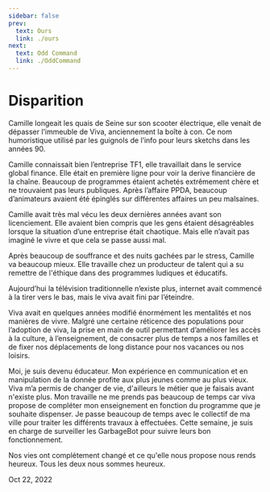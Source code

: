 ```yaml
---
sidebar: false
prev: 
  text: Ours
  link: ./ours
next: 
  text: Odd Command
  link: ./OddCommand
---
```


# Disparition

Camille longeait les quais de Seine sur son scooter électrique, elle venait de dépasser l’immeuble de Viva, anciennement la boîte à con. Ce nom humoristique utilisé par les guignols de l’info pour leurs sketchs dans les années 90.

Camille connaissait bien l’entreprise TF1, elle travaillait dans le service global finance. Elle était en première ligne pour voir la derive financière de la chaîne. Beaucoup de programmes étaient achetés extrêmement chère et ne trouvaient pas leurs publiques. Après l’affaire PPDA, beaucoup d’animateurs avaient été épinglés sur différentes affaires un peu malsaines.

Camille avait très mal vécu les deux dernières années avant son licenciement. Elle avaient bien compris que les gens étaient désagréables lorsque la situation d’une entreprise était chaotique. Mais elle n’avait pas imaginé le vivre et que cela se passe aussi mal.

Après beaucoup de souffrance et des nuits gachées par le stress, Camille va beaucoup mieux. Elle travaille chez un producteur de talent qui a su remettre de l'éthique dans des programmes ludiques et éducatifs.

Aujourd’hui la télévision traditionnelle n’existe plus, internet avait commencé à la tirer vers le bas, mais le viva avait fini par l’éteindre.

Viva avait en quelques années modifié énormément les mentalités et nos manières de vivre. Malgré une certaine réticence des populations pour l’adoption de viva, la prise en main de outil permettant d’améliorer les accès à la culture, à l’enseignement, de consacrer plus de temps a nos familles et de fixer nos déplacements de long distance pour nos vacances ou nos loisirs.

Moi, je suis devenu éducateur. Mon expérience en communication et en manipulation de la donnée profite aux plus jeunes comme au plus vieux. Viva m’a permis de changer de vie, d'ailleurs le métier que je faisais avant n'existe plus. Mon travaille ne me prends pas beaucoup de temps car viva propose de compléter mon enseignement en fonction du programme que je souhaite dispenser. Je passe beaucoup de temps avec le collectif de ma ville pour traiter les différents travaux à effectuées. Cette semaine, je suis en charge de surveiller les GarbageBot pour suivre leurs bon fonctionnement.

Nos vies ont complétement changé et ce qu'elle nous propose nous rends heureux. Tous les deux nous sommes heureux.

Oct 22, 2022
